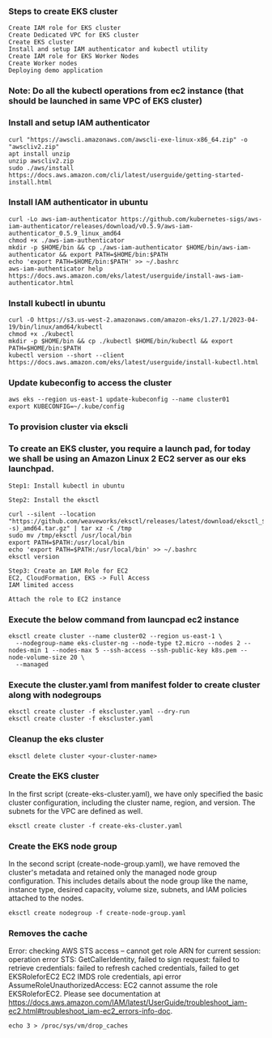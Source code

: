### Steps to create EKS cluster
```
Create IAM role for EKS cluster
Create Dedicated VPC for EKS cluster
Create EKS cluster
Install and setup IAM authenticator and kubectl utility
Create IAM role for EKS Worker Nodes
Create Worker nodes
Deploying demo application 
```

### Note: Do all the kubectl operations from ec2 instance (that should be launched in same VPC of EKS cluster)

### Install and setup IAM authenticator
```
curl "https://awscli.amazonaws.com/awscli-exe-linux-x86_64.zip" -o "awscliv2.zip"
apt install unzip
unzip awscliv2.zip
sudo ./aws/install
https://docs.aws.amazon.com/cli/latest/userguide/getting-started-install.html
```

### Install IAM authenticator in ubuntu
```
curl -Lo aws-iam-authenticator https://github.com/kubernetes-sigs/aws-iam-authenticator/releases/download/v0.5.9/aws-iam-authenticator_0.5.9_linux_amd64
chmod +x ./aws-iam-authenticator
mkdir -p $HOME/bin && cp ./aws-iam-authenticator $HOME/bin/aws-iam-authenticator && export PATH=$HOME/bin:$PATH
echo 'export PATH=$HOME/bin:$PATH' >> ~/.bashrc
aws-iam-authenticator help
https://docs.aws.amazon.com/eks/latest/userguide/install-aws-iam-authenticator.html
```

### Install kubectl in ubuntu
```
curl -O https://s3.us-west-2.amazonaws.com/amazon-eks/1.27.1/2023-04-19/bin/linux/amd64/kubectl
chmod +x ./kubectl
mkdir -p $HOME/bin && cp ./kubectl $HOME/bin/kubectl && export PATH=$HOME/bin:$PATH
kubectl version --short --client
https://docs.aws.amazon.com/eks/latest/userguide/install-kubectl.html
```

### Update kubeconfig to access the cluster
```
aws eks --region us-east-1 update-kubeconfig --name cluster01
export KUBECONFIG=~/.kube/config
```

### To provision cluster via ekscli
### To create an EKS cluster, you require a launch pad, for today we shall be using an Amazon Linux 2 EC2 server as our eks launchpad.

```
Step1: Install kubectl in ubuntu

Step2: Install the eksctl

curl --silent --location "https://github.com/weaveworks/eksctl/releases/latest/download/eksctl_$(uname -s)_amd64.tar.gz" | tar xz -C /tmp
sudo mv /tmp/eksctl /usr/local/bin
export PATH=$PATH:/usr/local/bin
echo 'export PATH=$PATH:/usr/local/bin' >> ~/.bashrc
eksctl version

Step3: Create an IAM Role for EC2
EC2, CloudFormation, EKS -> Full Access
IAM limited access

Attach the role to EC2 instance
```

### Execute the below command from launcpad ec2 instance
```
eksctl create cluster --name cluster02 --region us-east-1 \
  --nodegroup-name eks-cluster-ng --node-type t2.micro --nodes 2 --nodes-min 1 --nodes-max 5 --ssh-access --ssh-public-key k8s.pem --node-volume-size 20 \
  --managed
```

### Execute the cluster.yaml from manifest folder to create cluster along with nodegroups
```
eksctl create cluster -f ekscluster.yaml --dry-run
eksctl create cluster -f ekscluster.yaml
```

### Cleanup the eks cluster
```
eksctl delete cluster <your-cluster-name>
```

### Create the EKS cluster
In the first script (create-eks-cluster.yaml), we have only specified the basic cluster configuration, including the cluster name, region, and version. The subnets for the VPC are defined as well.

```
eksctl create cluster -f create-eks-cluster.yaml
```

### Create the EKS node group
In the second script (create-node-group.yaml), we have removed the cluster's metadata and retained only the managed node group configuration. This includes details about the node group like the name, instance type, desired capacity, volume size, subnets, and IAM policies attached to the nodes.

```
eksctl create nodegroup -f create-node-group.yaml
```

### Removes the cache
Error: checking AWS STS access – cannot get role ARN for current session: operation error STS: GetCallerIdentity, failed to sign request: failed to retrieve credentials: failed to refresh cached credentials, failed to get EKSRoleforEC2 EC2 IMDS role credentials, api error AssumeRoleUnauthorizedAccess: EC2 cannot assume the role EKSRoleforEC2.  Please see documentation at https://docs.aws.amazon.com/IAM/latest/UserGuide/troubleshoot_iam-ec2.html#troubleshoot_iam-ec2_errors-info-doc.
```
echo 3 > /proc/sys/vm/drop_caches
```